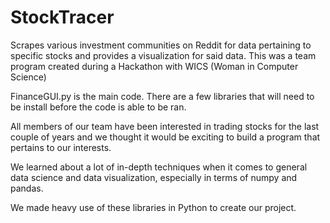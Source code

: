 # StockTracer
Scrapes various investment communities on Reddit for data pertaining to specific stocks and provides a visualization for said data.
This was a team program created during a Hackathon with WICS (Woman in Computer Science)

FinanceGUI.py is the main code. There are a few libraries that will need to be install before the code is able to be ran.

All members of our team have been interested in trading stocks for the last couple of years and we thought it would be exciting to build a program that pertains to our interests. 

We learned about a lot of in-depth techniques when it comes to general data science and data visualization, especially in terms of numpy and pandas. 

We made heavy use of these libraries in Python to create our project.
